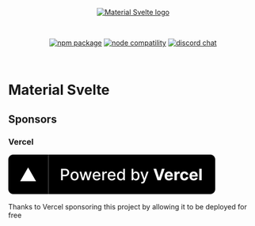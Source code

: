 <p align="center">
  <a href="https://material-svelte.dev" target="_blank" rel="noopener noreferrer">
    <img width="180" src="https://material-svelte.dev/logo.svg" alt="Material Svelte logo">
  </a>
</p>
<br/>
<p align="center">
  <a href="https://www.npmjs.com/package/material-svelte"><img src="https://img.shields.io/npm/v/material-svelte.svg" alt="npm package"></a>
  <a href="https://nodejs.org/en/about/releases/"><img src="https://img.shields.io/node/v/material-svelte.svg" alt="node compatility"></a>
  <a href="https://material-svelte.dev/chat"><img src="https://img.shields.io/badge/chat-discord-blue?style=flat&logo=discord" alt="discord chat"></a>
</p>
<br/>

# Material Svelte

## Sponsors

### Vercel

[![Powered by Vercel](apps/website/static/powered-by-vercel.svg)](https://vercel.com?utm_source=material-svelte&utm_campaign=oss)

Thanks to Vercel sponsoring this project by allowing it to be deployed for free
